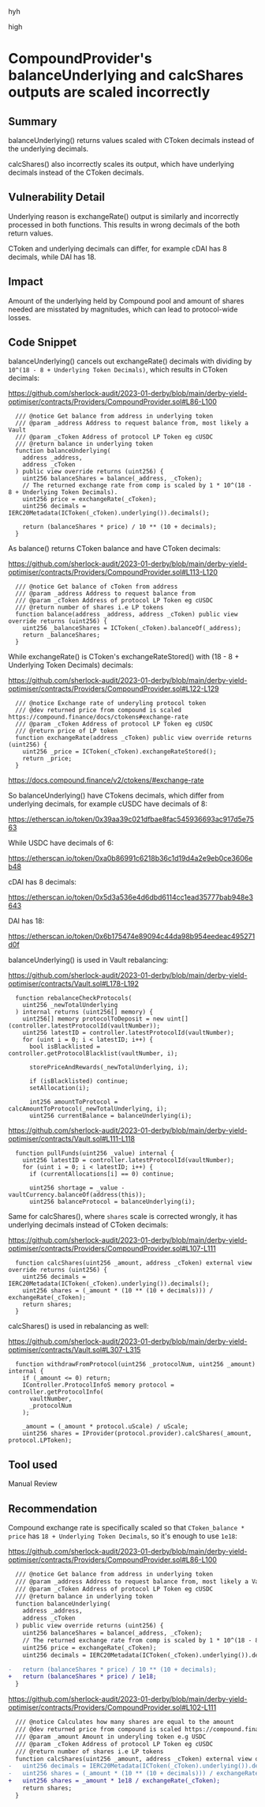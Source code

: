 hyh

high

# CompoundProvider's balanceUnderlying and calcShares outputs are scaled incorrectly

## Summary

balanceUnderlying() returns values scaled with CToken decimals instead of the underlying decimals.

calcShares() also incorrectly scales its output, which have underlying decimals instead of the CToken decimals.

## Vulnerability Detail

Underlying reason is exchangeRate() output is similarly and incorrectly processed in both functions. This results in wrong decimals of the both return values.

CToken and underlying decimals can differ, for example cDAI has 8 decimals, while DAI has 18.

## Impact

Amount of the underlying held by Compound pool and amount of shares needed are misstated by magnitudes, which can lead to protocol-wide losses.

## Code Snippet

balanceUnderlying() cancels out exchangeRate() decimals with dividing by `10^(18 - 8 + Underlying Token Decimals)`, which results in CToken decimals:

https://github.com/sherlock-audit/2023-01-derby/blob/main/derby-yield-optimiser/contracts/Providers/CompoundProvider.sol#L86-L100

```solidity
  /// @notice Get balance from address in underlying token
  /// @param _address Address to request balance from, most likely a Vault
  /// @param _cToken Address of protocol LP Token eg cUSDC
  /// @return balance in underlying token
  function balanceUnderlying(
    address _address,
    address _cToken
  ) public view override returns (uint256) {
    uint256 balanceShares = balance(_address, _cToken);
    // The returned exchange rate from comp is scaled by 1 * 10^(18 - 8 + Underlying Token Decimals).
    uint256 price = exchangeRate(_cToken);
    uint256 decimals = IERC20Metadata(ICToken(_cToken).underlying()).decimals();

    return (balanceShares * price) / 10 ** (10 + decimals);
  }
```

As balance() returns CToken balance and have CToken decimals:

https://github.com/sherlock-audit/2023-01-derby/blob/main/derby-yield-optimiser/contracts/Providers/CompoundProvider.sol#L113-L120

```solidity
  /// @notice Get balance of cToken from address
  /// @param _address Address to request balance from
  /// @param _cToken Address of protocol LP Token eg cUSDC
  /// @return number of shares i.e LP tokens
  function balance(address _address, address _cToken) public view override returns (uint256) {
    uint256 _balanceShares = ICToken(_cToken).balanceOf(_address);
    return _balanceShares;
  }
```

While exchangeRate() is CToken's exchangeRateStored() with (18 - 8 + Underlying Token Decimals) decimals:

https://github.com/sherlock-audit/2023-01-derby/blob/main/derby-yield-optimiser/contracts/Providers/CompoundProvider.sol#L122-L129

```solidity
  /// @notice Exchange rate of underyling protocol token
  /// @dev returned price from compound is scaled https://compound.finance/docs/ctokens#exchange-rate
  /// @param _cToken Address of protocol LP Token eg cUSDC
  /// @return price of LP token
  function exchangeRate(address _cToken) public view override returns (uint256) {
    uint256 _price = ICToken(_cToken).exchangeRateStored();
    return _price;
  }
```

https://docs.compound.finance/v2/ctokens/#exchange-rate

So balanceUnderlying() have CTokens decimals, which differ from underlying decimals, for example cUSDC have decimals of 8:

https://etherscan.io/token/0x39aa39c021dfbae8fac545936693ac917d5e7563

While USDC have decimals of 6:

https://etherscan.io/token/0xa0b86991c6218b36c1d19d4a2e9eb0ce3606eb48

cDAI has 8 decimals:

https://etherscan.io/token/0x5d3a536e4d6dbd6114cc1ead35777bab948e3643

DAI has 18:

https://etherscan.io/token/0x6b175474e89094c44da98b954eedeac495271d0f

balanceUnderlying() is used in Vault rebalancing:

https://github.com/sherlock-audit/2023-01-derby/blob/main/derby-yield-optimiser/contracts/Vault.sol#L178-L192

```solidity
  function rebalanceCheckProtocols(
    uint256 _newTotalUnderlying
  ) internal returns (uint256[] memory) {
    uint256[] memory protocolToDeposit = new uint[](controller.latestProtocolId(vaultNumber));
    uint256 latestID = controller.latestProtocolId(vaultNumber);
    for (uint i = 0; i < latestID; i++) {
      bool isBlacklisted = controller.getProtocolBlacklist(vaultNumber, i);

      storePriceAndRewards(_newTotalUnderlying, i);

      if (isBlacklisted) continue;
      setAllocation(i);

      int256 amountToProtocol = calcAmountToProtocol(_newTotalUnderlying, i);
      uint256 currentBalance = balanceUnderlying(i);
```

https://github.com/sherlock-audit/2023-01-derby/blob/main/derby-yield-optimiser/contracts/Vault.sol#L111-L118

```solidity
  function pullFunds(uint256 _value) internal {
    uint256 latestID = controller.latestProtocolId(vaultNumber);
    for (uint i = 0; i < latestID; i++) {
      if (currentAllocations[i] == 0) continue;

      uint256 shortage = _value - vaultCurrency.balanceOf(address(this));
      uint256 balanceProtocol = balanceUnderlying(i);

```

Same for calcShares(), where `shares` scale is corrected wrongly, it has underlying decimals instead of CToken decimals:

https://github.com/sherlock-audit/2023-01-derby/blob/main/derby-yield-optimiser/contracts/Providers/CompoundProvider.sol#L107-L111

```solidity
  function calcShares(uint256 _amount, address _cToken) external view override returns (uint256) {
    uint256 decimals = IERC20Metadata(ICToken(_cToken).underlying()).decimals();
    uint256 shares = (_amount * (10 ** (10 + decimals))) / exchangeRate(_cToken);
    return shares;
  }
```

calcShares() is used in rebalancing as well:

https://github.com/sherlock-audit/2023-01-derby/blob/main/derby-yield-optimiser/contracts/Vault.sol#L307-L315

```solidity
  function withdrawFromProtocol(uint256 _protocolNum, uint256 _amount) internal {
    if (_amount <= 0) return;
    IController.ProtocolInfoS memory protocol = controller.getProtocolInfo(
      vaultNumber,
      _protocolNum
    );

    _amount = (_amount * protocol.uScale) / uScale;
    uint256 shares = IProvider(protocol.provider).calcShares(_amount, protocol.LPToken);
```

## Tool used

Manual Review

## Recommendation

Compound exchange rate is specifically scaled so that `CToken_balance * price` has `18 + Underlying Token Decimals`, so it's enough to use `1e18`:

https://github.com/sherlock-audit/2023-01-derby/blob/main/derby-yield-optimiser/contracts/Providers/CompoundProvider.sol#L86-L100

```diff
  /// @notice Get balance from address in underlying token
  /// @param _address Address to request balance from, most likely a Vault
  /// @param _cToken Address of protocol LP Token eg cUSDC
  /// @return balance in underlying token
  function balanceUnderlying(
    address _address,
    address _cToken
  ) public view override returns (uint256) {
    uint256 balanceShares = balance(_address, _cToken);
    // The returned exchange rate from comp is scaled by 1 * 10^(18 - 8 + Underlying Token Decimals).
    uint256 price = exchangeRate(_cToken);
    uint256 decimals = IERC20Metadata(ICToken(_cToken).underlying()).decimals();

-   return (balanceShares * price) / 10 ** (10 + decimals);
+   return (balanceShares * price) / 1e18;
  }
```

https://github.com/sherlock-audit/2023-01-derby/blob/main/derby-yield-optimiser/contracts/Providers/CompoundProvider.sol#L102-L111

```diff
  /// @notice Calculates how many shares are equal to the amount
  /// @dev returned price from compound is scaled https://compound.finance/docs/ctokens#exchange-rate
  /// @param _amount Amount in underyling token e.g USDC
  /// @param _cToken Address of protocol LP Token eg cUSDC
  /// @return number of shares i.e LP tokens
  function calcShares(uint256 _amount, address _cToken) external view override returns (uint256) {
-   uint256 decimals = IERC20Metadata(ICToken(_cToken).underlying()).decimals();
-   uint256 shares = (_amount * (10 ** (10 + decimals))) / exchangeRate(_cToken);
+   uint256 shares = _amount * 1e18 / exchangeRate(_cToken);
    return shares;
  }
```